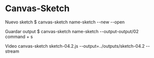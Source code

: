 # Canvas-Sketch

Nuevo sketch
$ canvas-sketch name-sketch --new --open

Guardar output
$ canvas-sketch name-sketch --output-output/02
command + s

Video
canvas-sketch sketch-04.2.js --output=../outputs/sketch-04.2 --stream